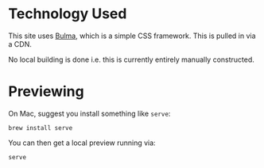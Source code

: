 # Technology Used

This site uses [Bulma](https://bulma.io/documentation/), which is a simple CSS framework. This is pulled in via a CDN.

No local building is done i.e. this is currently entirely manually constructed.

# Previewing

On Mac, suggest you install something like `serve`:

    brew install serve

You can then get a local preview running via:

    serve
